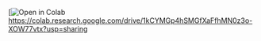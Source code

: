 [![Open in Colab](https://colab.research.google.com/img/colab_favicon.ico)https://colab.research.google.com/drive/1kCYMGp4hSMGfXaFfhMN0z3o-XOW77vtx?usp=sharing
